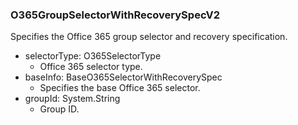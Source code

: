 ### O365GroupSelectorWithRecoverySpecV2
Specifies the Office 365 group selector and recovery specification.

- selectorType: O365SelectorType
  - Office 365 selector type.
- baseInfo: BaseO365SelectorWithRecoverySpec
  - Specifies the base Office 365 selector.
- groupId: System.String
  - Group ID.
